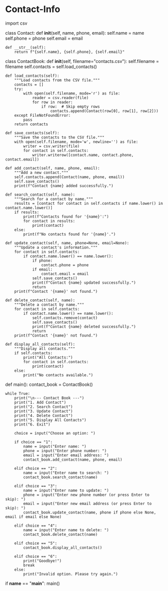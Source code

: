 # Contact-Info
import csv

class Contact:
    def __init__(self, name, phone, email):
        self.name = name
        self.phone = phone
        self.email = email
    
    def __str__(self):
        return f"{self.name}, {self.phone}, {self.email}"

class ContactBook:
    def __init__(self, filename="contacts.csv"):
        self.filename = filename
        self.contacts = self.load_contacts()

    def load_contacts(self):
        """Load contacts from the CSV file."""
        contacts = []
        try:
            with open(self.filename, mode='r') as file:
                reader = csv.reader(file)
                for row in reader:
                    if row:  # Skip empty rows
                        contacts.append(Contact(row[0], row[1], row[2]))
        except FileNotFoundError:
            pass
        return contacts

    def save_contacts(self):
        """Save the contacts to the CSV file."""
        with open(self.filename, mode='w', newline='') as file:
            writer = csv.writer(file)
            for contact in self.contacts:
                writer.writerow([contact.name, contact.phone, contact.email])

    def add_contact(self, name, phone, email):
        """Add a new contact."""
        self.contacts.append(Contact(name, phone, email))
        self.save_contacts()
        print(f"Contact {name} added successfully.")

    def search_contact(self, name):
        """Search for a contact by name."""
        results = [contact for contact in self.contacts if name.lower() in contact.name.lower()]
        if results:
            print(f"Contacts found for '{name}':")
            for contact in results:
                print(contact)
        else:
            print(f"No contacts found for '{name}'.")

    def update_contact(self, name, phone=None, email=None):
        """Update a contact's information."""
        for contact in self.contacts:
            if contact.name.lower() == name.lower():
                if phone:
                    contact.phone = phone
                if email:
                    contact.email = email
                self.save_contacts()
                print(f"Contact {name} updated successfully.")
                return
        print(f"Contact '{name}' not found.")

    def delete_contact(self, name):
        """Delete a contact by name."""
        for contact in self.contacts:
            if contact.name.lower() == name.lower():
                self.contacts.remove(contact)
                self.save_contacts()
                print(f"Contact {name} deleted successfully.")
                return
        print(f"Contact '{name}' not found.")

    def display_all_contacts(self):
        """Display all contacts."""
        if self.contacts:
            print("All Contacts:")
            for contact in self.contacts:
                print(contact)
        else:
            print("No contacts available.")

def main():
    contact_book = ContactBook()
    
    while True:
        print("\n--- Contact Book ---")
        print("1. Add Contact")
        print("2. Search Contact")
        print("3. Update Contact")
        print("4. Delete Contact")
        print("5. Display All Contacts")
        print("6. Exit")
        
        choice = input("Choose an option: ")
        
        if choice == "1":
            name = input("Enter name: ")
            phone = input("Enter phone number: ")
            email = input("Enter email address: ")
            contact_book.add_contact(name, phone, email)
        
        elif choice == "2":
            name = input("Enter name to search: ")
            contact_book.search_contact(name)
        
        elif choice == "3":
            name = input("Enter name to update: ")
            phone = input("Enter new phone number (or press Enter to skip): ")
            email = input("Enter new email address (or press Enter to skip): ")
            contact_book.update_contact(name, phone if phone else None, email if email else None)
        
        elif choice == "4":
            name = input("Enter name to delete: ")
            contact_book.delete_contact(name)
        
        elif choice == "5":
            contact_book.display_all_contacts()
        
        elif choice == "6":
            print("Goodbye!")
            break
        else:
            print("Invalid option. Please try again.")

if __name__ == "__main__":
    main()
